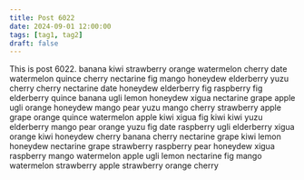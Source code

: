 ```yaml
---
title: Post 6022
date: 2024-09-01 12:00:00
tags: [tag1, tag2]
draft: false
---
```

This is post 6022.
banana
kiwi
strawberry
orange
watermelon
cherry
date
watermelon
quince
cherry
nectarine
fig
mango
honeydew
elderberry
yuzu
cherry
cherry
nectarine
date
honeydew
elderberry
fig
raspberry
fig
elderberry
quince
banana
ugli
lemon
honeydew
xigua
nectarine
grape
apple
ugli
orange
honeydew
mango
pear
yuzu
mango
cherry
strawberry
apple
grape
orange
quince
watermelon
apple
kiwi
xigua
fig
kiwi
kiwi
yuzu
elderberry
mango
pear
orange
yuzu
fig
date
raspberry
ugli
elderberry
xigua
orange
kiwi
honeydew
cherry
banana
cherry
nectarine
grape
kiwi
lemon
honeydew
nectarine
grape
strawberry
raspberry
pear
honeydew
xigua
raspberry
mango
watermelon
apple
ugli
lemon
nectarine
fig
mango
watermelon
strawberry
apple
strawberry
orange
cherry
